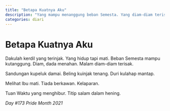 ```yaml
---
title: "Betapa Kuatnya Aku"
description: "Yang mampu menanggung beban Semesta. Yang diam-diam terisak bersama malam."
categories: diari
---
```

# Betapa Kuatnya Aku

Dakulah kerdil yang terinjak. 
Yang hidup tapi mati. 
Beban Semesta mampu kutanggung. 
Diam, dada menahan. 
Malam diam-diam terisak. 

Sandungan kupeluk damai. 
Beling kuinjak tenang. 
Duri kulahap mantap. 

Melihat Ibu mati. 
Tiada berkawan. 
Kelaparan. 

Tuan Waktu yang menghibur. 
Titip salam dalam hening. 

_Day #173 Pride Month 2021_
